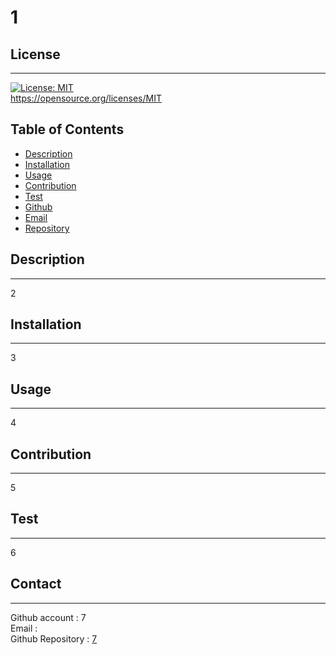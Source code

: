 # 1

  ## License
  ------------------
  [![License: MIT](https://img.shields.io/badge/License-MIT-yellow.svg)](https://opensource.org/licenses/MIT)<br>https://opensource.org/licenses/MIT
  

  ## Table of Contents
  - [Description](#description)
  - [Installation](#installation)
  - [Usage](#usage)
  - [Contribution](#contribution)
  - [Test](#test)
  - [Github](#github)
  - [Email](#email)
  - [Repository](repository)


##  Description
------------------
2

## Installation
------------------
3

## Usage
------------------
4

## Contribution
------------------
5

## Test
------------------
6

## Contact
------------------
Github account : 7<br>
Email : <br>
Github Repository : <a href="https://github.com/7">7</a>


